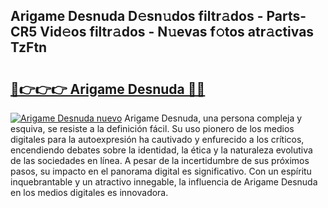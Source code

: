 ## Arigame Desnuda D𝚎sn𝚞dos filtr𝚊dos - Parts-CR5 Vid𝚎os filtr𝚊dos - N𝚞evas f𝚘tos atr𝚊ctivas TzFtn

# <h2><a href="http://mb11dbh.tromn.icu/?c=Arigame+Desnuda">🔗👉👉👉 Arigame Desnuda 🔗🔗</a></h2>

[![Arigame Desnuda nuevo](https://i.imgur.com/pEAQMta.gif)](http://mb11dbh.tromn.icu/?c=Arigame+Desnuda)
Arigame Desnuda, una persona compleja y esquiva, se resiste a la definición fácil. Su uso pionero de los medios digitales para la autoexpresión ha cautivado y enfurecido a los críticos, encendiendo debates sobre la identidad, la ética y la naturaleza evolutiva de las sociedades en línea. A pesar de la incertidumbre de sus próximos pasos, su impacto en el panorama digital es significativo. Con un espíritu inquebrantable y un atractivo innegable, la influencia de Arigame Desnuda en los medios digitales es innovadora.
